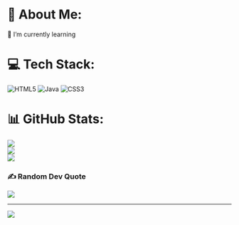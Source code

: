 # 💫 About Me:
🌱 I’m currently learning<br>


# 💻 Tech Stack:
![HTML5](https://img.shields.io/badge/html5-%23E34F26.svg?style=for-the-badge&logo=html5&logoColor=white) ![Java](https://img.shields.io/badge/java-%23ED8B00.svg?style=for-the-badge&logo=openjdk&logoColor=white) ![CSS3](https://img.shields.io/badge/css3-%231572B6.svg?style=for-the-badge&logo=css3&logoColor=white)
# 📊 GitHub Stats:
![](https://github-readme-stats.vercel.app/api?username=IvaBagba&theme=onedark&hide_border=false&include_all_commits=false&count_private=false)<br/>
![](https://github-readme-streak-stats.herokuapp.com/?user=IvaBagba&theme=onedark&hide_border=false)<br/>
![](https://github-readme-stats.vercel.app/api/top-langs/?username=IvaBagba&theme=onedark&hide_border=false&include_all_commits=false&count_private=false&layout=compact)

### ✍️ Random Dev Quote
![](https://quotes-github-readme.vercel.app/api?type=horizontal&theme=radical)

---
[![](https://visitcount.itsvg.in/api?id=IvaBagba&icon=0&color=0)](https://visitcount.itsvg.in)

<!-- Proudly created with GPRM ( https://gprm.itsvg.in ) -->
